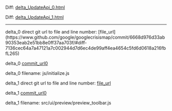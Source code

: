 Diff: [delta_UpdateApi_0.html](./delta_UpdateApi_0.html)

Diff: [delta_UpdateApi_1.html](./delta_UpdateApi_1.html)

<hr>
delta_0 direct git url to file and line number: [file_url](https://www.github.com/google/googlecrisismap/commit/6668d976d33ab90353eab2e51bb8e0ff37aa703f/#diff-7136cec64a7a47121a7c002944d7d6ec4de99aff4ea4654c5fd6d0618a216fbfL265)

delta_0 [commit_url0](https://www.github.com/google/googlecrisismap/commit/6668d976d33ab90353eab2e51bb8e0ff37aa703f)

delta_0 filename: js/initialize.js



delta_1 direct git url to file and line number: [file_url](https://www.github.com/google/coding-with-chrome/commit/5597dbee1d359f6bcaab4dba3ff272107e4f784c/#diff-1deeea31469b3ca74abadcc14a3c03b0387f5fbb957802d5262d4d890ace9abdL98)

delta_1 [commit_url0](https://www.github.com/google/coding-with-chrome/commit/5597dbee1d359f6bcaab4dba3ff272107e4f784c)

delta_1 filename: src/ui/preview/preview_toolbar.js



